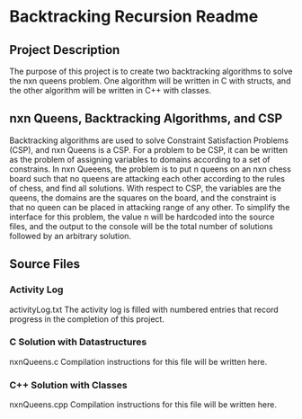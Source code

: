# Backtracking Recursion Readme
## Project Description
The purpose of this project is to create two backtracking algorithms to solve the nxn queens problem. 
One algorithm will be written in C with structs, and the other algorithm will be written in C++ with classes.

## nxn Queens, Backtracking Algorithms, and CSP
Backtracking algorithms are used to solve Constraint Satisfaction Problems (CSP), and nxn Queens is a CSP. For a problem to be CSP, it can be written as the problem of assigning variables to domains according to a set of constrains. In nxn Queeens, the problem is to put n queens on an nxn chess board such that no queens are attacking each other according to the rules of chess, and find all solutions. With respect to CSP, the variables are the queens, the domains are the squares on the board, and the constraint is that no queen can be placed in attacking range of any other. To simplify the interface for this problem, the value n will be hardcoded into the source files, and the output to the console will be the total number of solutions followed by an arbitrary solution.

## Source Files
### Activity Log
activityLog.txt
The activity log is filled with numbered entries that record progress in the completion of this project.
### C Solution with Datastructures
nxnQueens.c
Compilation instructions for this file will be written here.
### C++ Solution with Classes
nxnQueens.cpp
Compilation instructions for this file will be written here.
